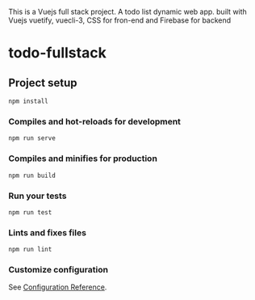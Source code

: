 This is a Vuejs full stack project. A todo list dynamic web app. built with Vuejs vuetify, vuecli-3, CSS for fron-end and Firebase for backend


# todo-fullstack

## Project setup
```
npm install
```

### Compiles and hot-reloads for development
```
npm run serve
```

### Compiles and minifies for production
```
npm run build
```

### Run your tests
```
npm run test
```

### Lints and fixes files
```
npm run lint
```

### Customize configuration
See [Configuration Reference](https://cli.vuejs.org/config/).
